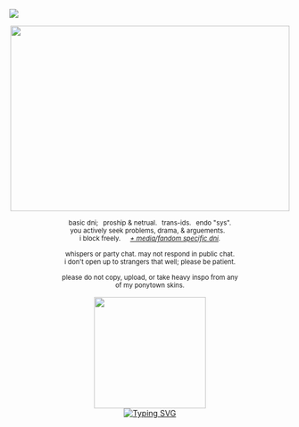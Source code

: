 ![](https://komarev.com/ghpvc/?username=zompyre&color=blue&label=Software+Instability&style=pixel)

<p align="center"> <img src="https://64.media.tumblr.com/289cfe7176a6dc2eefc1e16ec4fb34ea/55ab60910dd06f5c-d0/s1280x1920/9161177412858fbbd0f0ffe636171e994ad0c96d.pnj" width="500" height="333"/></p>
<p align="center"> <sub> basic dni;⠀proship & netrual.⠀trans-ids.⠀endo "sys". <br> you actively seek problems, drama, & arguements.⠀<br> i block freely.⠀⠀<i><a href="https://rentry.co/goregvt">+ media/fandom specific dni</a>.</i> </sub> </p>
<p align="center"> <sub> whispers or party chat. may not respond in public chat. <br> i don't open up to strangers that well; please be patient. </sub> </p>
<p align="center"> <sub> please do not copy, upload, or take heavy inspo from any <br> of my ponytown skins. </sub> </p>
<p align="center"> <img src="https://64.media.tumblr.com/c30aa6d45d1375124cfda618f1ef0eca/55ab60910dd06f5c-39/s400x600/9f7217f9906b134516ca9d74e85fdc47b21780aa.pnj"width="200" height="200"/> <br> <a href="https://git.io/typing-svg"><img src="https://readme-typing-svg.demolab.com?font=IM+Fell+DW+Pica&size=12&duration=1500&pause=1000&color=E1B3B6&center=true&vCenter=true&width=300&lines=birds+of+a+feather%2C+we+should+stick+together.;i+know+i+said+i'd+never+think+i+wasn't+better+alone.;can't+change+the+weather%2C+might+not+be+forever%2C;but+if+it's+forever%2C+it's+even+better+%3C3." alt="Typing SVG" /></a> </p>
